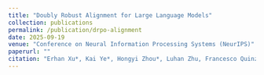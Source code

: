 ```yaml
---
title: "Doubly Robust Alignment for Large Language Models"
collection: publications
permalink: /publication/drpo-alignment
date: 2025-09-19
venue: "Conference on Neural Information Processing Systems (NeurIPS)"
paperurl: ""
citation: "Erhan Xu*, Kai Ye*, Hongyi Zhou*, Luhan Zhu, Francesco Quinzan, Chengchun Shi. (2025). Doubly Robust Alignment for Large Language Models. <i>Conference on Neural Information Processing Systems (NeurIPS).</i>"
---
```


